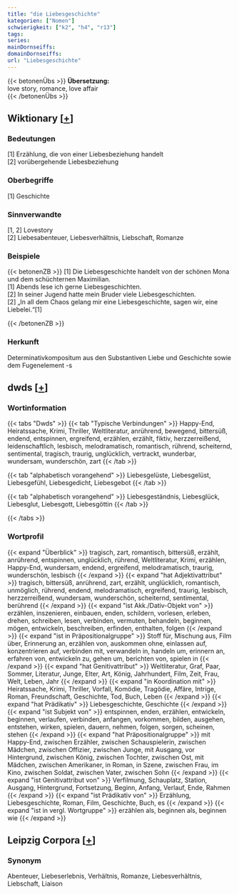 ```yaml
---
title: "die Liebesgeschichte"
kategorien: ["Nomen"]
schwierigkeit: ["k2", "h4", "r13"]
tags:
series:
mainDornseiffs:
domainDornseiffs:
url: "Liebesgeschichte"
---
```


{{< betonenÜbs >}}
**Übersetzung:**  
love story, romance, love affair  
{{< /betonenÜbs >}}

## Wiktionary [[+](https://de.wiktionary.org/wiki/Liebesgeschichte)]

### Bedeutungen
[1] Erzählung, die von einer Liebesbeziehung handelt  
[2] vorübergehende Liebesbeziehung  

### Oberbegriffe
[1] Geschichte  

### Sinnverwandte
[1, 2] Lovestory  
[2] Liebesabenteuer, Liebesverhältnis, Liebschaft, Romanze  

### Beispiele
{{< betonenZB >}}
[1] Die Liebesgeschichte handelt von der schönen Mona und dem schüchternen Maximilian.  
[1] Abends lese ich gerne Liebesgeschichten.  
[2] In seiner Jugend hatte mein Bruder viele Liebesgeschichten.  
[2] „In all dem Chaos gelang mir eine Liebesgeschichte, sagen wir, eine Liebelei.“[1]  

{{< /betonenZB >}}
### Herkunft
Determinativkompositum aus den Substantiven Liebe und Geschichte sowie dem Fugenelement -s  



## dwds [[+](https://www.dwds.de/wb/Liebesgeschichte)]

### Wortinformation
{{< tabs "Dwds" >}}
{{< tab "Typische Verbindungen" >}}
Happy-End, Heiratssache, Krimi, Thriller, Weltliteratur, anrührend, bewegend, bittersüß, endend, entspinnen, ergreifend, erzählen, erzählt, fiktiv, herzzerreißend, leidenschaftlich, lesbisch, melodramatisch, romantisch, rührend, scheiternd, sentimental, tragisch, traurig, unglücklich, vertrackt, wunderbar, wundersam, wunderschön, zart
{{< /tab >}}

{{< tab "alphabetisch vorangehend" >}}
Liebesgelüste, Liebesgelüst, Liebesgefühl, Liebesgedicht, Liebesgebot
{{< /tab >}}

{{< tab "alphabetisch vorangehend" >}}
Liebesgeständnis, Liebesglück, Liebesglut, Liebesgott, Liebesgöttin
{{< /tab >}}

{{< /tabs >}}

### Wortprofil
{{< expand "Überblick" >}} tragisch, zart, romantisch, bittersüß, erzählt, anrührend, entspinnen, unglücklich, rührend, Weltliteratur, Krimi, erzählen, Happy-End, wundersam, endend, ergreifend, melodramatisch, traurig, wunderschön, lesbisch {{< /expand >}}
{{< expand "hat Adjektivattribut" >}} tragisch, bittersüß, anrührend, zart, erzählt, unglücklich, romantisch, unmöglich, rührend, endend, melodramatisch, ergreifend, traurig, lesbisch, herzzerreißend, wundersam, wunderschön, scheiternd, sentimental, berührend {{< /expand >}}
{{< expand "ist Akk./Dativ-Objekt von" >}} erzählen, inszenieren, einbauen, enden, schildern, vorlesen, erleben, drehen, schreiben, lesen, verbinden, vermuten, behandeln, beginnen, mögen, entwickeln, beschreiben, erfinden, enthalten, folgen {{< /expand >}}
{{< expand "ist in Präpositionalgruppe" >}} Stoff für, Mischung aus, Film über, Erinnerung an, erzählen von, auskommen ohne, einlassen auf, konzentrieren auf, verbinden mit, verwandeln in, handeln um, erinnern an, erfahren von, entwickeln zu, gehen um, berichten von, spielen in {{< /expand >}}
{{< expand "hat Genitivattribut" >}} Weltliteratur, Graf, Paar, Sommer, Literatur, Junge, Elter, Art, König, Jahrhundert, Film, Zeit, Frau, Welt, Leben, Jahr {{< /expand >}}
{{< expand "in Koordination mit" >}} Heiratssache, Krimi, Thriller, Vorfall, Komödie, Tragödie, Affäre, Intrige, Roman, Freundschaft, Geschichte, Tod, Buch, Leben {{< /expand >}}
{{< expand "hat Prädikativ" >}} Liebesgeschichte, Geschichte {{< /expand >}}
{{< expand "ist Subjekt von" >}} entspinnen, enden, erzählen, entwickeln, beginnen, verlaufen, verbinden, anfangen, vorkommen, bilden, ausgehen, entstehen, wirken, spielen, dauern, nehmen, folgen, sorgen, scheinen, stehen {{< /expand >}}
{{< expand "hat Präpositionalgruppe" >}} mit Happy-End, zwischen Erzähler, zwischen Schauspielerin, zwischen Mädchen, zwischen Offizier, zwischen Junge, mit Ausgang, vor Hintergrund, zwischen König, zwischen Tochter, zwischen Ost, mit Mädchen, zwischen Amerikaner, in Roman, in Szene, zwischen Frau, im Kino, zwischen Soldat, zwischen Vater, zwischen Sohn {{< /expand >}}
{{< expand "ist Genitivattribut von" >}} Verfilmung, Schauplatz, Station, Ausgang, Hintergrund, Fortsetzung, Beginn, Anfang, Verlauf, Ende, Rahmen {{< /expand >}}
{{< expand "ist Prädikativ von" >}} Erzählung, Liebesgeschichte, Roman, Film, Geschichte, Buch, es {{< /expand >}}
{{< expand "ist in vergl. Wortgruppe" >}} erzählen als, beginnen als, beginnen wie {{< /expand >}}

## Leipzig Corpora [[+](https://corpora.uni-leipzig.de/en/res?word=Liebesgeschichte&corpusId=deu_newscrawl-public_2018)]


### Synonym
Abenteuer, Liebeserlebnis, Verhältnis, Romanze, Liebesverhältnis, Liebschaft, Liaison

